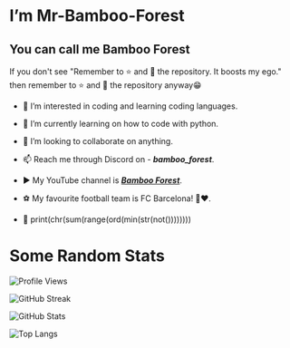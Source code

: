 # I’m Mr-Bamboo-Forest  

## You can call me Bamboo Forest

If you don't see "Remember to ⭐ and 👀 the repository. It boosts my ego." then remember to  ⭐ and 👀 the repository anyway😁

- 👀 I’m interested in coding and learning coding languages.
- 🌱 I’m currently learning on how to code with python.
- 💞️ I’m looking to collaborate on anything. 
- 📫 Reach me through Discord on - ***bamboo_forest***. 
- ▶️ My YouTube channel is ***[Bamboo Forest](https://www.youtube.com/@-BambooForest-)***. 
- ⚽ My favourite football team is FC Barcelona! 💙❤️. 

- 🐍 print(chr(sum(range(ord(min(str(not())))))))


# Some Random Stats 

![Profile Views](https://komarev.com/ghpvc/?username=Mr-Bamboo-Forest&label=MY+PROFILE+VIEWS&color=blue)

![GitHub Streak](http://github-readme-streak-stats.herokuapp.com?user=Mr-Bamboo-Forest&count_private=true&theme=dark)

![GitHub Stats](https://github-readme-stats.vercel.app/api?username=Mr-Bamboo-Forest&theme=dark&count_private=true&hide=contribs&show_icons=true)

![Top Langs](https://github-readme-stats.vercel.app/api/top-langs/?username=Mr-Bamboo-Forest&count_private=true&layout=compact&theme=vision-friendly-dark&langs_count=10)
